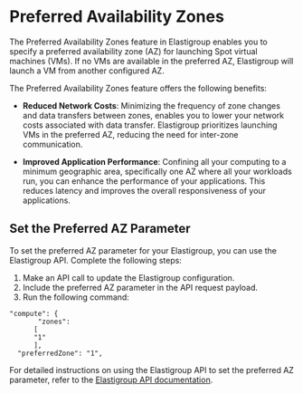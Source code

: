 # Preferred Availability Zones 

The Preferred Availability Zones feature in Elastigroup enables you to specify a preferred availability zone (AZ) for launching Spot virtual machines (VMs). If no VMs are available in the preferred AZ, Elastigroup will launch a VM from another configured AZ. 
 
The Preferred Availability Zones feature offers the following benefits: 

* **Reduced Network Costs**: Minimizing the frequency of zone changes and data transfers between zones, enables you to lower your network costs associated with data transfer. Elastigroup prioritizes launching VMs in the preferred AZ, reducing the need for inter-zone communication. 

* **Improved Application Performance**: Confining all your computing to a minimum geographic area, specifically one AZ where all your workloads run, you can enhance the performance of your applications. This reduces latency and improves the overall responsiveness of your applications. 

## Set the Preferred AZ Parameter 

To set the preferred AZ parameter for your Elastigroup, you can use the Elastigroup API. Complete the following steps: 

1. Make an API call to update the Elastigroup configuration. 
2. Include the preferred AZ parameter in the API request payload. 
3. Run the following command:  

```
"compute": { 
       "zones":  
      [ 
      "1" 
      ], 
  "preferredZone": "1", 
``` 

For detailed instructions on using the Elastigroup API to set the preferred AZ parameter, refer to the [Elastigroup API documentation](https://docs.spot.io/api/#tag/Elastigroup-Azure-Spot-VMs).
